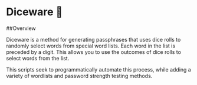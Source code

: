 # Diceware 🎲

##Overview

Diceware is a method for generating passphrases that uses dice rolls to randomly select words from special word lists. Each word in the list is preceded by a digit.
This allows you to use the outcomes of dice rolls to select words from the list.

This scripts seek to programmatically automate this process, while adding a variety of wordlists and password strength testing methods. 
